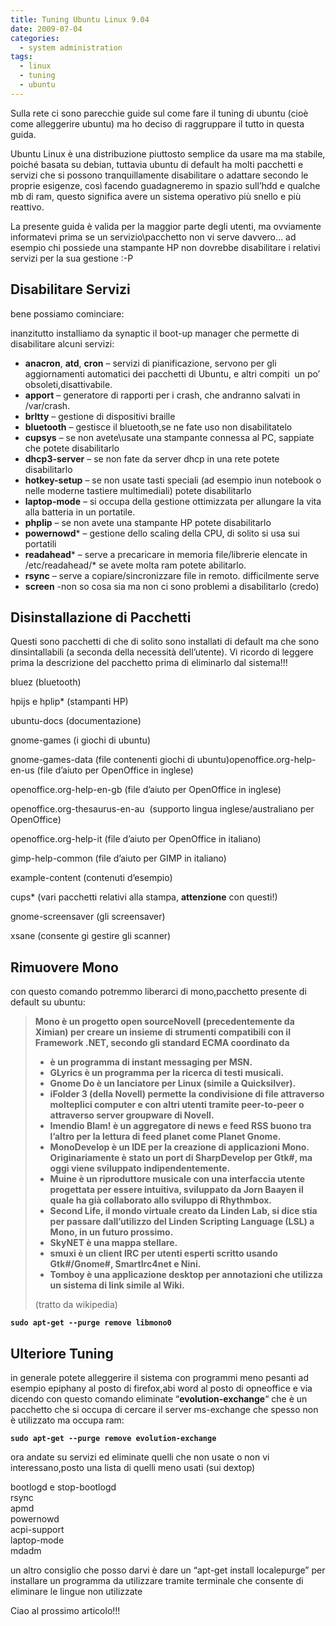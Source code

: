 ```yaml
---
title: Tuning Ubuntu Linux 9.04
date: 2009-07-04
categories:
  - system administration
tags:
  - linux
  - tuning
  - ubuntu
---
```

Sulla rete ci sono parecchie guide sul come fare il tuning di ubuntu (cioè come alleggerire ubuntu) ma ho deciso di raggruppare il tutto in questa guida.

Ubuntu Linux è una distribuzione piuttosto semplice da usare ma ma stabile, poiché basata su debian, tuttavia ubuntu di default ha molti pacchetti e servizi che si possono tranquillamente disabilitare o adattare secondo le proprie esigenze, così facendo guadagneremo in spazio sull&#8217;hdd e qualche mb di ram, questo significa avere un sistema operativo più snello e più reattivo.

La presente guida è valida per la maggior parte degli utenti, ma ovviamente informatevi prima se un servizio\pacchetto non vi serve davvero&#8230; ad esempio chi possiede una stampante HP non dovrebbe disabilitare i relativi servizi per la sua gestione :-P

<!--more-->

## Disabilitare Servizi

bene possiamo cominciare:

inanzitutto installiamo da synaptic il boot-up manager che permette di disabilitare alcuni servizi:

  * **anacron**, **atd**, **cron** &#8211; servizi di pianificazione, servono per gli aggiornamenti automatici dei pacchetti di Ubuntu, e altri compiti  un po’ obsoleti,disattivabile.<span style="text-decoration: line-through;"><br /> </span>
  * **apport** &#8211; generatore di rapporti per i crash, che andranno salvati in /var/crash.
  * **brltty** &#8211; gestione di dispositivi braille
  * **bluetooth** &#8211; gestisce il bluetooth,se ne fate uso non disabilitatelo
  * **cupsys** &#8211; se non avete\usate una stampante connessa al PC, sappiate che potete disabilitarlo
  * **dhcp3-server** &#8211; se non fate da server dhcp in una rete potete disabilitarlo
  * **hotkey-setup** &#8211; se non usate tasti speciali (ad esempio inun notebook o nelle moderne tastiere multimediali) potete disabilitarlo
  * **laptop-mode** &#8211; si occupa della gestione ottimizzata per allungare la vita alla batteria in un portatile.
  * **phplip** &#8211; se non avete una stampante HP potete disabilitarlo
  * **powernowd*** &#8211; gestione dello scaling della CPU, di solito si usa sui portatili
  * **readahead*** &#8211; serve a precaricare in memoria file/librerie elencate in /etc/readahead/* se avete molta ram potete abilitarlo.
  * **rsync** &#8211; serve a copiare/sincronizzare file in remoto. difficilmente serve
  * **screen** -non so cosa sia ma non ci sono problemi a disabilitarlo (credo)

## Disinstallazione di Pacchetti

Questi sono pacchetti di che di solito sono installati di default ma che sono dinsintallabili (a seconda della necessità dell&#8217;utente). Vi ricordo di leggere prima la descrizione del pacchetto prima di eliminarlo dal sistema!!!

bluez (bluetooth)

hpijs e hplip* (stampanti HP)

ubuntu-docs (documentazione)

gnome-games (i giochi di ubuntu)

gnome-games-data (file contenenti giochi di ubuntu)openoffice.org-help-en-us (file d’aiuto per OpenOffice in inglese)

openoffice.org-help-en-gb (file d’aiuto per OpenOffice in inglese)

openoffice.org-thesaurus-en-au  (supporto lingua inglese/australiano per OpenOffice)

openoffice.org-help-it (file d’aiuto per OpenOffice in italiano)

gimp-help-common (file d’aiuto per GIMP in italiano)

example-content (contenuti d’esempio)

cups* (vari pacchetti relativi alla stampa, **attenzione** con questi!)

gnome-screensaver (gli screensaver)

xsane (consente gi gestire gli scanner)

## Rimuovere Mono

con questo comando potremmo liberarci di mono,pacchetto presente di default su ubuntu:

> <p style="text-align: left;">
>   <strong>Mono è un progetto open sourceNovell (precedentemente da Ximian) per creare un insieme di strumenti compatibili con il Framework .NET, secondo gli standard ECMA coordinato da </strong>
> </p>
>
> <ul style="text-align: left;">
>   <li>
>     <strong> è un programma di instant messaging per MSN.</strong>
>   </li>
>   <li>
>     <strong>GLyrics è un programma per la ricerca di testi musicali.</strong>
>   </li>
>   <li>
>     <strong>Gnome Do è un lanciatore per Linux (simile a Quicksilver).</strong>
>   </li>
>   <li>
>     <strong>iFolder 3 (della Novell) permette la condivisione di file attraverso molteplici computer e con altri utenti tramite peer-to-peer o attraverso server groupware di Novell.</strong>
>   </li>
>   <li>
>     <strong>Imendio Blam! è un aggregatore di news e feed RSS buono tra l&#8217;altro per la lettura di feed planet come Planet Gnome.</strong>
>   </li>
>   <li>
>     <strong>MonoDevelop è un IDE per la creazione di applicazioni Mono. Originariamente è stato un port di SharpDevelop per Gtk#, ma oggi viene sviluppato indipendentemente.</strong>
>   </li>
>   <li>
>     <strong>Muine è un riproduttore musicale con una interfaccia utente progettata per essere intuitiva, sviluppato da Jorn Baayen il quale ha già collaborato allo sviluppo di Rhythmbox.</strong>
>   </li>
>   <li>
>     <strong>Second Life, il mondo virtuale creato da Linden Lab, si dice stia per passare dall&#8217;utilizzo del Linden Scripting Language (LSL) a Mono, in un futuro prossimo.</strong>
>   </li>
>   <li>
>     <strong>SkyNET è una mappa stellare.</strong>
>   </li>
>   <li>
>     <strong>smuxi è un client IRC per utenti esperti scritto usando Gtk#/Gnome#, SmartIrc4net e Nini.</strong>
>   </li>
>   <li>
>     <strong>Tomboy è una applicazione desktop per annotazioni che utilizza un sistema di link simile al Wiki.</strong>
>   </li>
> </ul>
>
> <p style="text-align: left;">
>   (tratto da wikipedia)
> </p>

**`sudo apt-get --purge remove libmono0`**

<h2 style="text-align: left;">
  Ulteriore Tuning
</h2>

<p style="text-align: left;">
  in generale potete alleggerire il sistema con programmi meno pesanti ad esempio epiphany al posto di firefox,abi word al posto di opneoffice e via dicendo con questo comando eliminate “<strong>evolution-exchange</strong>“ che è un pacchetto che si occupa di cercare il server ms-exchange che spesso non è utilizzato ma occupa ram:
</p>

**`sudo apt-get --purge remove evolution-exchange`**

<p style="text-align: left;">
  ora andate su servizi ed eliminate quelli che non usate o non vi interessano,posto una lista di quelli meno usati (sui dextop)
</p>

<p style="text-align: left;">
  bootlogd e stop-bootlogd<br /> rsync<br /> apmd<br /> powernowd<br /> acpi-support<br /> laptop-mode<br /> mdadm
</p>

un altro consiglio che posso darvi è dare un &#8220;apt-get install localepurge&#8221; per installare un programma da utilizzare tramite terminale che consente di eliminare le lingue non utilizzate

Ciao al prossimo articolo!!!

<p style="text-align: left;">
